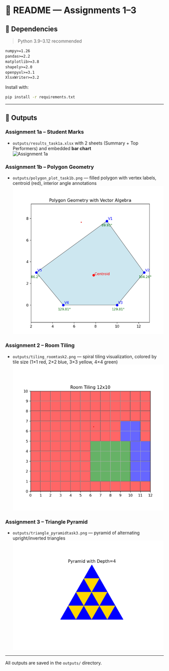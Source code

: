 # 📘 README — Assignments 1–3

## 🧰 Dependencies

> Python 3.9–3.12 recommended

```txt
numpy>=1.26
pandas>=2.2
matplotlib>=3.8
shapely>=2.0
openpyxl>=3.1
XlsxWriter>=3.2
```

Install with:

```bash
pip install -r requirements.txt
```

---
## 📸 Outputs

### Assignment 1a – Student Marks
- `outputs/results_task1a.xlsx` with 2 sheets (Summary + Top Performers) and embedded **bar chart**  
![Assignment 1a](outputs/results_task1a.png)

### Assignment 1b – Polygon Geometry
- `outputs/polygon_plot_task1b.png` — filled polygon with vertex labels, centroid (red), interior angle annotations  
![Assignment 1b](outputs/polygon_plot_task1b.png)

### Assignment 2 – Room Tiling
- `outputs/tiling_roomtask2.png` — spiral tiling visualization, colored by tile size (1×1 red, 2×2 blue, 3×3 yellow, 4×4 green)  
![Assignment 2](outputs/tiling_roomtask2.png)

### Assignment 3 – Triangle Pyramid
- `outputs/triangle_pyramidtask3.png` — pyramid of alternating upright/inverted triangles  
![Assignment 3](outputs/triangle_pyramidtask3.png)

---

All outputs are saved in the `outputs/` directory.
